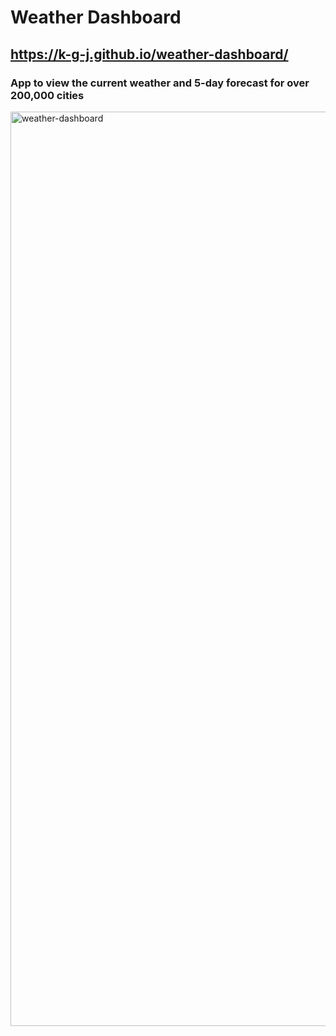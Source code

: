 # Weather Dashboard 
## https://k-g-j.github.io/weather-dashboard/ 
### App to view the current weather and 5-day forecast for over 200,000 cities 
<img width="1463" alt="weather-dashboard" src="https://user-images.githubusercontent.com/91970214/149709965-44e3df18-1f77-4fd1-b356-cde42e6e5f91.png">
